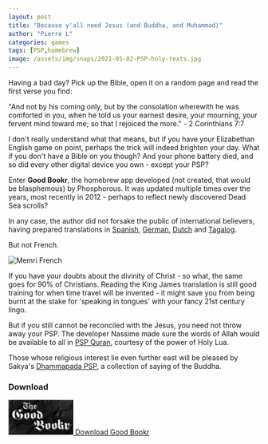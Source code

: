 ```yaml
---
layout: post
title: "Because y'all need Jesus (and Buddha, and Muhammad)"
author: "Pierre L"
categories: games
tags: [PSP,homebrew]
image: /assets/img/snaps/2021-05-02-PSP-holy-texts.jpg
---
```


Having a bad day? Pick up the Bible, open it on a random page and read the first verse you find:

"And not by his coming only, but by the consolation wherewith he was comforted in you, when he told us your earnest desire, your mourning, your fervent mind toward me; so that I rejoiced the more." - 2 Corinthians 7:7

I don't really understand what that means, but if you have your Elizabethan English game on point, perhaps the trick will indeed brighten your day. What if you don't have a Bible on you though? And your phone battery died, and so did every other digital device you own - except your PSP?

Enter **Good Bookr**, the homebrew app developed (not created, that would be blasphemous) by Phosphorous. It was updated multiple times over the years, most recently in 2012 - perhaps to reflect newly discovered Dead Sea scrolls?

In any case, the author did not forsake the public of international believers, having prepared translations in [Spanish](https://archive.org/details/goodbookr-1.2.1-spanish.-7z), [German](https://archive.org/details/goodbookr-1.2.1-german.-7z), [Dutch](https://archive.org/details/goodbookr-1.2.1-dutch.-7z) and [Tagalog](https://archive.org/details/goodbookr-1.2.1-tagalog.-7z). 

But not French.

![Memri French](https://github.com/PSP-Archive/PSP-Archive.github.io/raw/gh-pages/assets/img/random/french-meme.jpg)

If you have your doubts about the divinity of Christ - so what, the same goes for 90% of Christians. Reading the King James translation is still good training for when time travel will be invented - it might save you from being burnt at the stake for 'speaking in tongues' with your fancy 21st century lingo.

But if you still cannot be reconciled with the Jesus, you need not throw away your PSP. The developer Nassime made sure the words of Allah would be available to all in [PSP Quran](https://archive.org/details/pspquranv-4.0.7z), courtesy of the power of Holy Lua. 

Those whose religious interest lie even further east will be pleased by Sakya's [Dhammapada PSP](https://archive.org/details/dhammapada-psp.-7z), a collection of saying of the Buddha.

### Download

<p class="download-btn">
    <a href="https://archive.org/download/goodbookr.7z/goodbookr-1.2.1.7z">
	<img border="0" alt="Download the homebrew" src="/assets/img/icon0/2021-05-02-Good-Bookr.png" width="130" height="70">
	Download Good Bookr
	</a>
</p>
